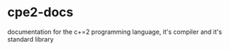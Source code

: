 # cpe2-docs
documentation for the c+=2 programming language, it's compiler and it's standard library
